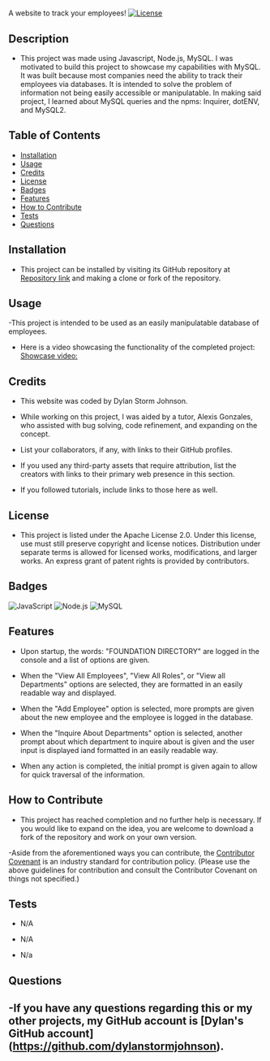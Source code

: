 # <Employee-Tracker>
A website to track your employees!
[![License](https://img.shields.io/badge/License-Apache_2.0-blue.svg)](https://opensource.org/licenses/Apache-2.0)

## Description

- This project was made using Javascript, Node.js, MySQL.  I was motivated to build this project to showcase my capabilities with MySQL.  It was built because most companies need the ability to track their employees via databases.  It is intended to solve the problem of information not being easily accessible or manipulatable.  In making said project, I learned about MySQL queries and the npms: Inquirer, dotENV, and MySQL2.

## Table of Contents

- [Installation](#installation)
- [Usage](#usage)
- [Credits](#credits)
- [License](#license)
- [Badges](#badges)
- [Features](#features)
- [How to Contribute](#how-to-contribute)
- [Tests](#tests)
- [Questions](#questions)

## Installation

- This project can be installed by visiting its GitHub repository at [Repository link](https://github.com/dylanstormjohnson/Employee-Tracker) and making a clone or fork of the repository.

## Usage

-This project is intended to be used as an easily manipulatable database of employees.

- Here is a video showcasing the functionality of the completed project:
[Showcase video:](https://drive.google.com/file/d/1Trub238ps5hYEd4z5TFsLDfTOO-SBH03/view)


## Credits
- This website was coded by Dylan Storm Johnson.

- While working on this project, I was aided by a tutor, Alexis Gonzales, who assisted with bug solving, code refinement, and expanding on the concept.

- List your collaborators, if any, with links to their GitHub profiles.

- If you used any third-party assets that require attribution, list the creators with links to their primary web presence in this section.

- If you followed tutorials, include links to those here as well.

## License

- This project is listed under the Apache License 2.0.  Under this license, use must still preserve copyright and license notices.  Distribution under separate terms is allowed for licensed works, modifications, and larger works.  An express grant of patent rights is provided by contributors.

## Badges

  ![JavaScript](https://img.shields.io/badge/-JavaScript-black?style=flat-square&logo=javascript)   ![Node.js](https://img.shields.io/badge/-Node.js-black?style=flat-square&logo=node.js) ![MySQL](https://img.shields.io/badge/-MySQL-black?style=flat-square&logo=mysql)

## Features

- Upon startup, the words: "FOUNDATION DIRECTORY" are logged in the console and a list of options are given.

- When the "View All Employees", "View All Roles", or "View all Departments" options are selected, they are formatted in an easily readable way and displayed.

- When the "Add Employee" option is selected, more prompts are given about the new employee and the employee is logged in the database.

- When the "Inquire About Departments" option is selected, another prompt about which department to inquire about is given and the user input is displayed iand formatted in an easily readable way.

- When any action is completed, the initial prompt is given again to allow for quick traversal of the information.

## How to Contribute

- This project has reached completion and no further help is necessary.  If you would like to expand on the idea, you are welcome to download a fork of the repository and work on your own version.

-Aside from the aforementioned ways you can contribute, the [Contributor Covenant](https://www.contributor-covenant.org/) is an industry standard for contribution policy.  (Please use the above guidelines for contribution and consult the Contributor Covenant on things not specified.)

## Tests

- N/A

- N/A

- N/a

## Questions

-If you have any questions regarding this or my other projects, my GitHub account is [Dylan's GitHub account] (https://github.com/dylanstormjohnson).
---
